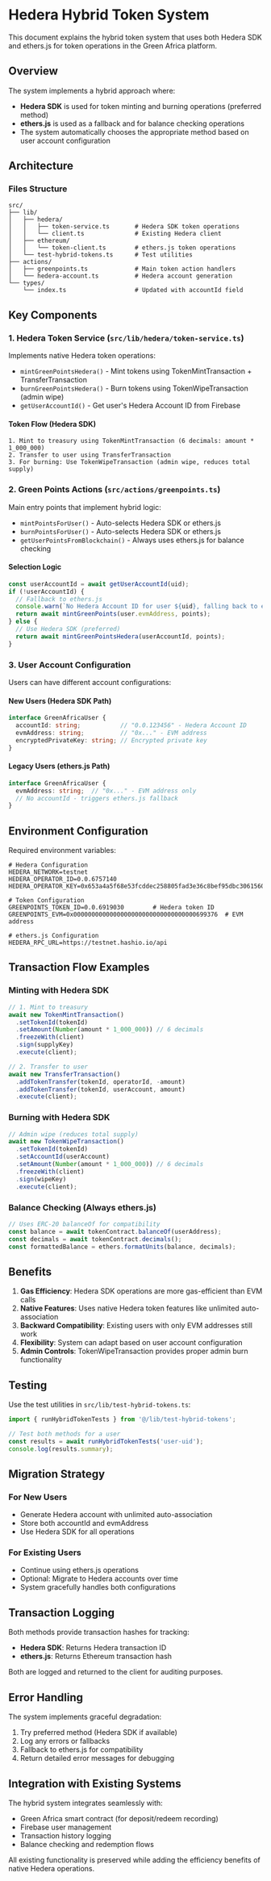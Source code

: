 # Hedera Hybrid Token System

This document explains the hybrid token system that uses both Hedera SDK and ethers.js for token operations in the Green Africa platform.

## Overview

The system implements a hybrid approach where:
- **Hedera SDK** is used for token minting and burning operations (preferred method)
- **ethers.js** is used as a fallback and for balance checking operations
- The system automatically chooses the appropriate method based on user account configuration

## Architecture

### Files Structure
```
src/
├── lib/
│   ├── hedera/
│   │   ├── token-service.ts       # Hedera SDK token operations
│   │   └── client.ts              # Existing Hedera client
│   ├── ethereum/
│   │   └── token-client.ts        # ethers.js token operations
│   └── test-hybrid-tokens.ts      # Test utilities
├── actions/
│   ├── greenpoints.ts             # Main token action handlers
│   └── hedera-account.ts          # Hedera account generation
└── types/
    └── index.ts                   # Updated with accountId field
```

## Key Components

### 1. Hedera Token Service (`src/lib/hedera/token-service.ts`)

Implements native Hedera token operations:
- `mintGreenPointsHedera()` - Mint tokens using TokenMintTransaction + TransferTransaction
- `burnGreenPointsHedera()` - Burn tokens using TokenWipeTransaction (admin wipe)
- `getUserAccountId()` - Get user's Hedera Account ID from Firebase

#### Token Flow (Hedera SDK)
```
1. Mint to treasury using TokenMintTransaction (6 decimals: amount * 1_000_000)
2. Transfer to user using TransferTransaction
3. For burning: Use TokenWipeTransaction (admin wipe, reduces total supply)
```

### 2. Green Points Actions (`src/actions/greenpoints.ts`)

Main entry points that implement hybrid logic:
- `mintPointsForUser()` - Auto-selects Hedera SDK or ethers.js
- `burnPointsForUser()` - Auto-selects Hedera SDK or ethers.js  
- `getUserPointsFromBlockchain()` - Always uses ethers.js for balance checking

#### Selection Logic
```typescript
const userAccountId = await getUserAccountId(uid);
if (!userAccountId) {
  // Fallback to ethers.js
  console.warn(`No Hedera Account ID for user ${uid}, falling back to ethers.js`);
  return await mintGreenPoints(user.evmAddress, points);
} else {
  // Use Hedera SDK (preferred)
  return await mintGreenPointsHedera(userAccountId, points);
}
```

### 3. User Account Configuration

Users can have different account configurations:

#### New Users (Hedera SDK Path)
```typescript
interface GreenAfricaUser {
  accountId: string;           // "0.0.123456" - Hedera Account ID
  evmAddress: string;          // "0x..." - EVM address  
  encryptedPrivateKey: string; // Encrypted private key
}
```

#### Legacy Users (ethers.js Path)
```typescript
interface GreenAfricaUser {
  evmAddress: string;  // "0x..." - EVM address only
  // No accountId - triggers ethers.js fallback
}
```

## Environment Configuration

Required environment variables:
```env
# Hedera Configuration
HEDERA_NETWORK=testnet
HEDERA_OPERATOR_ID=0.0.6757140
HEDERA_OPERATOR_KEY=0x653a4a5f68e53fcddec258805fad3e36c8bef95dbc3061560683586839e64952

# Token Configuration
GREENPOINTS_TOKEN_ID=0.0.6919030        # Hedera token ID
GREENPOINTS_EVM=0x0000000000000000000000000000000000699376  # EVM address

# ethers.js Configuration  
HEDERA_RPC_URL=https://testnet.hashio.io/api
```

## Transaction Flow Examples

### Minting with Hedera SDK
```typescript
// 1. Mint to treasury
await new TokenMintTransaction()
  .setTokenId(tokenId)
  .setAmount(Number(amount * 1_000_000)) // 6 decimals
  .freezeWith(client)
  .sign(supplyKey)
  .execute(client);

// 2. Transfer to user
await new TransferTransaction()
  .addTokenTransfer(tokenId, operatorId, -amount)
  .addTokenTransfer(tokenId, userAccount, amount)
  .execute(client);
```

### Burning with Hedera SDK
```typescript
// Admin wipe (reduces total supply)
await new TokenWipeTransaction()
  .setTokenId(tokenId)
  .setAccountId(userAccount)
  .setAmount(Number(amount * 1_000_000)) // 6 decimals
  .freezeWith(client)
  .sign(wipeKey)
  .execute(client);
```

### Balance Checking (Always ethers.js)
```typescript
// Uses ERC-20 balanceOf for compatibility
const balance = await tokenContract.balanceOf(userAddress);
const decimals = await tokenContract.decimals();
const formattedBalance = ethers.formatUnits(balance, decimals);
```

## Benefits

1. **Gas Efficiency**: Hedera SDK operations are more gas-efficient than EVM calls
2. **Native Features**: Uses native Hedera token features like unlimited auto-association
3. **Backward Compatibility**: Existing users with only EVM addresses still work
4. **Flexibility**: System can adapt based on user account configuration
5. **Admin Controls**: TokenWipeTransaction provides proper admin burn functionality

## Testing

Use the test utilities in `src/lib/test-hybrid-tokens.ts`:

```typescript
import { runHybridTokenTests } from '@/lib/test-hybrid-tokens';

// Test both methods for a user
const results = await runHybridTokenTests('user-uid');
console.log(results.summary);
```

## Migration Strategy

### For New Users
- Generate Hedera account with unlimited auto-association
- Store both accountId and evmAddress
- Use Hedera SDK for all operations

### For Existing Users  
- Continue using ethers.js operations
- Optional: Migrate to Hedera accounts over time
- System gracefully handles both configurations

## Transaction Logging

Both methods provide transaction hashes for tracking:
- **Hedera SDK**: Returns Hedera transaction ID
- **ethers.js**: Returns Ethereum transaction hash

Both are logged and returned to the client for auditing purposes.

## Error Handling

The system implements graceful degradation:
1. Try preferred method (Hedera SDK if available)
2. Log any errors or fallbacks
3. Fallback to ethers.js for compatibility
4. Return detailed error messages for debugging

## Integration with Existing Systems

The hybrid system integrates seamlessly with:
- Green Africa smart contract (for deposit/redeem recording)
- Firebase user management
- Transaction history logging  
- Balance checking and redemption flows

All existing functionality is preserved while adding the efficiency benefits of native Hedera operations.
